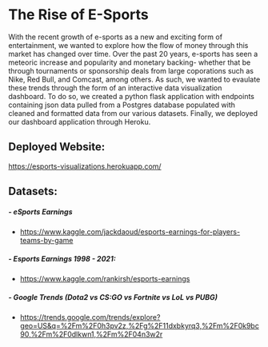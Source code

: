 # The Rise of E-Sports

With the recent growth of e-sports as a new and exciting form of entertainment, we wanted to explore how the flow of money through this market has changed over time. Over the past 20 years, e-sports has seen a meteoric increase and popularity and monetary backing- whether that be through tournaments or sponsorship deals from large coporations such as Nike, Red Bull, and Comcast, among others. As such, we wanted to evaulate these trends through the form of an interactive data visualization dashboard. To do so, we created a python flask application with endpoints containing json data pulled from a Postgres database populated with cleaned and formatted data from our various datasets. Finally, we deployed our dashboard application through Heroku.

## Deployed Website:
https://esports-visualizations.herokuapp.com/

## Datasets:
##### - eSports Earnings
- https://www.kaggle.com/jackdaoud/esports-earnings-for-players-teams-by-game

##### - Esports Earnings 1998 - 2021:
- https://www.kaggle.com/rankirsh/esports-earnings

##### - Google Trends (Dota2 vs CS:GO vs Fortnite vs LoL vs PUBG)
- https://trends.google.com/trends/explore?geo=US&q=%2Fm%2F0h3pv2z,%2Fg%2F11dxbkyrq3,%2Fm%2F0k9bc90,%2Fm%2F0dlkwn1,%2Fm%2F04n3w2r

